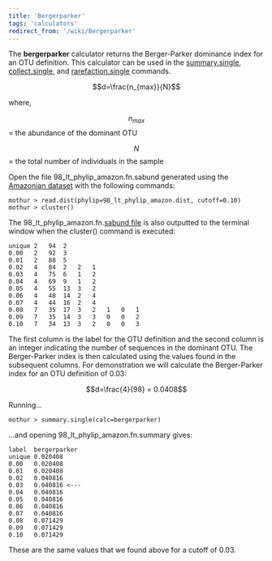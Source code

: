 ```yaml
---
title: 'Bergerparker'
tags: 'calculators'
redirect_from: '/wiki/Bergerparker'
---
```

The **bergerparker** calculator returns the
Berger-Parker dominance index for an OTU definition. This calculator can
be used in the [summary.single](summary.single),
[collect.single](collect.single), and
[rarefaction.single](rarefaction.single) commands.

$$d=\frac{n_{max}}{N}$$

where,

$$n_{max}$$ = the abundance of the dominant OTU

$$N$$ = the total number of individuals in the sample

Open the file 98\_lt\_phylip\_amazon.fn.sabund generated using the [
Amazonian dataset](https://mothur.s3.us-east-2.amazonaws.com/wiki/amazondata.zip) with the following
commands:

    mothur > read.dist(phylip=98_lt_phylip_amazon.dist, cutoff=0.10)
    mothur > cluster()

The 98\_lt\_phylip\_amazon.fn.[sabund file](sabund_file) is
also outputted to the terminal window when the cluster() command is
executed:

    unique 2   94  2   
    0.00   2   92  3   
    0.01   2   88  5   
    0.02   4   84  2   2   1   
    0.03   4   75  6   1   2   
    0.04   4   69  9   1   2   
    0.05   4   55  13  3   2   
    0.06   4   48  14  2   4   
    0.07   4   44  16  2   4   
    0.08   7   35  17  3   2   1   0   1   
    0.09   7   35  14  3   3   0   0   2   
    0.10   7   34  13  3   2   0   0   3   

The first column is the label for the OTU definition and the second
column is an integer indicating the number of sequences in the dominant
OTU. The Berger-Parker index is then calculated using the values found
in the subsequent columns. For demonstration we will calculate the
Berger-Parker index for an OTU definition of 0.03:

$$d=\frac{4}{98} = 0.0408$$

Running\...

    mothur > summary.single(calc=bergerparker)

\...and opening 98\_lt\_phylip\_amazon.fn.summary gives:

    label  bergerparker
    unique 0.020408
    0.00   0.020408
    0.01   0.020408
    0.02   0.040816
    0.03   0.040816 <---
    0.04   0.040816
    0.05   0.040816
    0.06   0.040816
    0.07   0.040816
    0.08   0.071429
    0.09   0.071429
    0.10   0.071429

These are the same values that we found above for a cutoff of 0.03.
